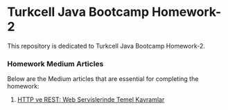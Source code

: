 # Turkcell Java Bootcamp Homework-2

This repository is dedicated to Turkcell Java Bootcamp Homework-2.

### Homework Medium Articles

Below are the Medium articles that are essential for completing the homework:

1. [HTTP ve REST: Web Servislerinde Temel Kavramlar](https://medium.com/@mekaraca18/http-ve-rest-web-servislerinde-temel-kavramlar-5bfe43ac7c7c)
